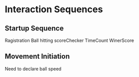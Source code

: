 # Interaction Sequences

## Startup Sequence

Ragistration
Ball hitting
scoreChecker
TimeCount
WinerScore

## Movement Initiation
Need to declare ball speed
